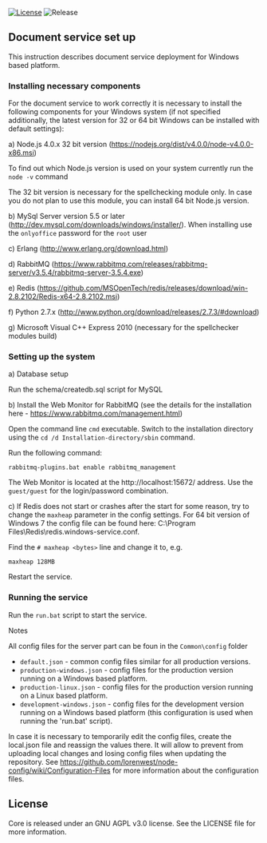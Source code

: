 
[![License](https://img.shields.io/badge/License-GNU%20AGPL%20V3-green.svg?style=flat)](http://www.gnu.org/licenses/agpl-3.0.ru.html) ![Release](https://img.shields.io/badge/Release-v4.0.0-blue.svg?style=flat)

## Document service set up

This instruction describes document service deployment for Windows based platform.

### Installing necessary components

For the document service to work correctly it is necessary to install the following components for your Windows system (if not specified additionally, the latest version for 32 or 64 bit Windows can be installed with default settings):

a) Node.js 4.0.x 32 bit version (https://nodejs.org/dist/v4.0.0/node-v4.0.0-x86.msi) 

To find out which Node.js version is used on your system currently run the `node -v` command

The 32 bit version is necessary for the spellchecking module only. In case you do not plan to use this module, you can install 64 bit Node.js version.

b) MySql Server version 5.5 or later (http://dev.mysql.com/downloads/windows/installer/). When installing use the `onlyoffice` password for the `root` user

c) Erlang (http://www.erlang.org/download.html)

d) RabbitMQ (https://www.rabbitmq.com/releases/rabbitmq-server/v3.5.4/rabbitmq-server-3.5.4.exe)

e) Redis (https://github.com/MSOpenTech/redis/releases/download/win-2.8.2102/Redis-x64-2.8.2102.msi)

f) Python 2.7.x (http://www.python.org/download/releases/2.7.3/#download)

g) Microsoft Visual C++ Express 2010 (necessary for the spellchecker modules build)

### Setting up the system

a) Database setup

Run the schema/createdb.sql script for MySQL

b) Install the Web Monitor for RabbitMQ (see the details for the installation here - https://www.rabbitmq.com/management.html)

Open the command line `cmd` executable. Switch to the installation directory using the `cd /d Installation-directory/sbin` command.

Run the following command: 

```
rabbitmq-plugins.bat enable rabbitmq_management
```

The Web Monitor is located at the http://localhost:15672/ address. Use the `guest/guest` for the login/password combination.

c) If Redis does not start or crashes after the start for some reason, try to change the `maxheap` parameter in the config settings. For 64 bit version of Windows 7 the config file can be found here: C:\Program Files\Redis\redis.windows-service.conf. 

Find the `# maxheap <bytes>` line and change it to, e.g. 

```
maxheap 128MB
```

Restart the service.

### Running the service

Run the `run.bat` script to start the service.

Notes

All config files for the server part can be foun in the `Common\config` folder
* `default.json` - common config files similar for all production versions.
* `production-windows.json` - config files for the production version running on a Windows based platform.
* `production-linux.json` - config files for the production version running on a Linux based platform.
* `development-windows.json` - config files for the development version running on a Windows based platform (this configuration is used when running the 'run.bat' script).

In case it is necessary to temporarily edit the config files, create the local.json file and reassign the values there. It will allow to prevent from uploading local changes and losing config files when updating the repository. See https://github.com/lorenwest/node-config/wiki/Configuration-Files for more information about the configuration files.

## License

Core is released under an GNU AGPL v3.0 license. See the LICENSE file for more information.
